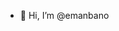 - 👋 Hi, I’m @emanbano


<!---
emanbano/emanbano is a ✨ special ✨ repository because its `README.md` (this file) appears on your GitHub profile.
You can click the Preview link to take a look at your changes.
--->
